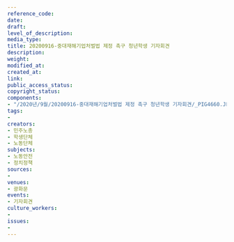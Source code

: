 ```yaml
---
reference_code: 
date: 
draft: 
level_of_description: 
media_type: 
title: 20200916-중대재해기업처벌법 제정 촉구 청년학생 기자회견
description: 
weight: 
modified_at: 
created_at: 
link: 
public_access_status: 
copyright_status: 
components:
- "/2020년/9월/20200916-중대재해기업처벌법 제정 촉구 청년학생 기자회견/_PIG4660.JPG"
tags:
- 
creators:
- 민주노총
- 학생단체
- 노동단체
subjects:
- 노동안전
- 정치정책
sources:
- 
venues:
- 광화문
events:
- 기자회견
culture_workers:
- 
issues:
- 
---
```

